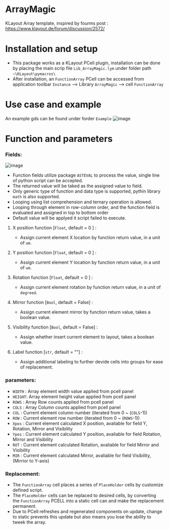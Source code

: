 # ArrayMagic
KLayout Array template, inspired by fourms post :
https://www.klayout.de/forum/discussion/2572/

# Installation and setup
* This package works as a KLayout PCell plugin, installation can be done by placing the main scrip file `Lib_ArrayMagic.lym` under folder path `~\KLayout\pymacros\`
* After installation, an `FunctionArray` PCell can be accessed from application toolbar `Instance` --> Library `ArrayMagic` --> cell `FunctionArray`

# Use case and example
An example gds can be found under forder `Example`
![image](https://github.com/user-attachments/assets/267cf6b6-cec5-4265-b6b3-8b985fdc3345)

# Function and parameters

### Fields:
![image](https://github.com/user-attachments/assets/ada7d5d5-258d-429f-8dbf-b2c861087d36)

* Function fields utilize package `ASTEVAL` to process the value, single line of python script can be accepted.
* The returned value will be taked as the assigned value to field.
* Only generic type of function and data type is supported, pythin library `math` is also supported.
* Looping using list comprehension and ternary operation is allowed.
* Looping through element in row-column order, and the function field is evaluated and assigned in top to bottom order
* Default value will be applyed it script failed to execute.

1. X position function [`Float`, default = 0    ] :
   - Assign current element X location by function return value, in a unit of `um`.

2. Y position function [`Float`, default = 0    ] :
   - Assign current element Y location by function return value, in a unit of `um`.

3. Rotation   function [`Float`, default = 0    ] : 
   - Assign current element rotation by function return value, in a unit of `degreed`.

4. Mirror     function [`Bool`,  default = False] : 
   - Assign current element mirror by function return value, takes a boolean value.

5. Visibility function [`Bool`,  default = False] : 
   - Assign whether insert current element to layout, takes a boolean value.

6. Label function [`str`,  default = ""] : 
   - Assign additional labeling to further devide cells into groups for ease of replacement.

### parameters:
* `WIDTH` : Array element width value applied from pcell panel
* `HEIGHT`: Array element height value applied from pcell panel
* `ROWS`  : Array Row counts applied from pcell panel
* `COLS`  : Array Column counts applied from pcell panel
* `COL`   : Current element column number (iterated from 0 ~ (`COLS`-1))
* `ROW`   : Current element row number (iterated from 0 ~ (`ROWS`-1))
* `Xpos`  : Current element calculated X position, avaliable for field Y, Rotation, Mirror and Visibility
* `Ypos`  : Current element calculated Y position, avaliable for field Rotation, Mirror and Visibility
* `ROT`   : Current element calculated Rotation, avaliable for field Mirror and Visibility
* `MIR`   : Current element calculated Mirror, avaliable for field  Visibility, (Mirrior to Y-axis)


### Replacement:
* The `FunctionArray` cell places a series of `PlaceHolder` cells by customize defined script.
* The `PlaceHolder` cells can be replaced to desired cells, by converting the `FunctionArray` PCELL into a static cell can and make the replacement permanent.
* Due to PCell refreshes and regenerated components on update, change to static prevents this update but also means you lose the ability to tweek the array.


